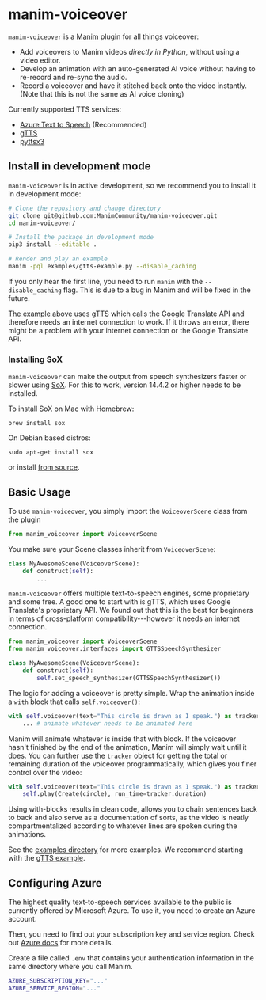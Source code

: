 # manim-voiceover

`manim-voiceover` is a [Manim](https://manim.community) plugin for all things voiceover:

- Add voiceovers to Manim videos *directly in Python*, without using a video editor.
- Develop an animation with an auto-generated AI voice without having to re-record and re-sync the audio.
- Record a voiceover and have it stitched back onto the video instantly. (Note that this is not the same as AI voice cloning)

Currently supported TTS services:

- [Azure Text to Speech](https://azure.microsoft.com/en-us/services/cognitive-services/text-to-speech/) (Recommended)
- [gTTS](https://github.com/pndurette/gTTS/)
- [pyttsx3](https://github.com/nateshmbhat/pyttsx3)

## Install in development mode

`manim-voiceover` is in active development, so we recommend you to install it in development mode:

```sh
# Clone the repository and change directory
git clone git@github.com:ManimCommunity/manim-voiceover.git
cd manim-voiceover/

# Install the package in development mode
pip3 install --editable .

# Render and play an example
manim -pql examples/gtts-example.py --disable_caching
```

If you only hear the first line, you need to run `manim` with the `--disable_caching` flag. This is due to a bug in Manim and will be fixed in the future.

[The example above](examples/gtts-example.py) uses [gTTS](https://github.com/pndurette/gTTS/) which calls the Google Translate API and therefore needs an internet connection to work. If it throws an error, there might be a problem with your internet connection or the Google Translate API.

<!-- Once SoX is installed, proceed with installing `manim-voiceover`:

```sh
cd manim-voiceover
python setup.py install
``` -->

### Installing SoX

`manim-voiceover` can make the output from speech synthesizers faster or slower using [SoX](http://sox.sourceforge.net/). For this to work, version 14.4.2 or higher needs to be installed.

To install SoX on Mac with Homebrew:

```brew install sox```

On Debian based distros:

```sudo apt-get install sox```

or install [from source](https://sourceforge.net/projects/sox/files/sox/).

## Basic Usage

To use `manim-voiceover`, you simply import the `VoiceoverScene` class from the plugin

```py
from manim_voiceover import VoiceoverScene
```

You make sure your Scene classes inherit from `VoiceoverScene`:

```py
class MyAwesomeScene(VoiceoverScene):
    def construct(self):
        ...
```

`manim-voiceover` offers multiple text-to-speech engines, some proprietary and some free. A good one to start with is gTTS, which uses Google Translate's proprietary API. We found out that this is the best for beginners in terms of cross-platform compatibility---however it needs an internet connection.

```py
from manim_voiceover import VoiceoverScene
from manim_voiceover.interfaces import GTTSSpeechSynthesizer

class MyAwesomeScene(VoiceoverScene):
    def construct(self):
        self.set_speech_synthesizer(GTTSSpeechSynthesizer())
```

The logic for adding a voiceover is pretty simple. Wrap the animation inside a `with` block that calls `self.voiceover()`:

```py
with self.voiceover(text="This circle is drawn as I speak.") as tracker:
    ... # animate whatever needs to be animated here
```

Manim will animate whatever is inside that with block. If the voiceover hasn't finished by the end of the animation, Manim will simply wait until it does. You can further use the `tracker` object for getting the total or remaining duration of the voiceover programmatically, which gives you finer control over the video:

```py
with self.voiceover(text="This circle is drawn as I speak.") as tracker:
    self.play(Create(circle), run_time=tracker.duration)
```

Using with-blocks results in clean code, allows you to chain sentences back to back and also serve as a documentation of sorts, as the video is neatly compartmentalized according to whatever lines are spoken during the animations.

See the [examples directory](./examples) for more examples. We recommend starting with the [gTTS example](https://github.com/ManimCommunity/manim-voiceover/blob/main/examples/gtts-example.py).

## Configuring Azure

The highest quality text-to-speech services available to the public is currently offered by Microsoft Azure. To use it, you need to create an Azure account.

Then, you need to find out your subscription key and service region. Check out [Azure docs](https://docs.microsoft.com/en-us/azure/cognitive-services/speech-service/) for more details.

Create a file called `.env` that contains your authentication information in the same directory where you call Manim.

```sh
AZURE_SUBSCRIPTION_KEY="..."
AZURE_SERVICE_REGION="..."
```